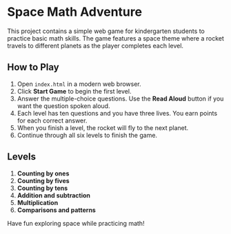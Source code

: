 # Space Math Adventure

This project contains a simple web game for kindergarten students to practice basic math skills. The game features a space theme where a rocket travels to different planets as the player completes each level.

## How to Play

1. Open `index.html` in a modern web browser.
2. Click **Start Game** to begin the first level.
3. Answer the multiple-choice questions. Use the **Read Aloud** button if you want the question spoken aloud.
4. Each level has ten questions and you have three lives. You earn points for each correct answer.
5. When you finish a level, the rocket will fly to the next planet.
6. Continue through all six levels to finish the game.

## Levels

1. **Counting by ones**
2. **Counting by fives**
3. **Counting by tens**
4. **Addition and subtraction**
5. **Multiplication**
6. **Comparisons and patterns**

Have fun exploring space while practicing math!
